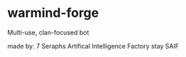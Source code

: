 # warmind-forge
Multi-use, clan-focused bot

made by:
   7 Seraphs Artifical Intelligence Factory
   stay SAIF